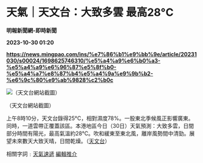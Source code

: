 # 天氣｜天文台：大致多雲 最高28°C
**明報新聞網-即時新聞**

**2023-10-30 01:20**

**https://news.mingpao.com/ins/%e7%86%b1%e9%bb%9e/article/20231030/s00024/1698625746310/%e5%a4%a9%e6%b0%a3-%e5%a4%a9%e6%96%87%e5%8f%b0-%e5%a4%a7%e8%87%b4%e5%a4%9a%e9%9b%b2-%e6%9c%80%e9%ab%9828%c2%b0c**

![（天文台網站截圖）](https://fs.mingpao.com/ins/20231030/s00024/ebd3dcc1ff6ed16cc7080362789e622c.jpg)

（天文台網站截圖）

上午8時10分，天文台錄得25°C，相對濕度78%。一股東北季候風正影響廣東。同時，一道雲帶正覆蓋該區。本港地區今日（30日）天氣預測：大致多雲，日間部分時間有陽光，最高氣溫約28°C。吹和緩東至東北風，離岸風勢間中清勁。展望未來數天大致天晴，日間乾燥。（[天文台](https://www.hko.gov.hk/tc/)）

相關字詞﹕[天氣速遞](https://news.mingpao.com/ins/%e7%86%b1%e9%bb%9e/article/20231030/s00024/php/search2.php?pnssection=all&inssection=all&searchtype=A&keywords=%E5%A4%A9%E6%B0%A3%E9%80%9F%E9%81%9E) [編輯推介](https://news.mingpao.com/ins/%e7%86%b1%e9%bb%9e/article/20231030/s00024/php/search2.php?pnssection=all&inssection=all&searchtype=A&keywords=%E7%B7%A8%E8%BC%AF%E6%8E%A8%E4%BB%8B)